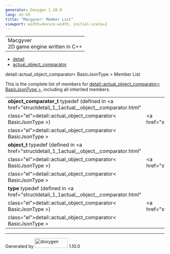 ```yaml
---
generator: Doxygen 1.10.0
lang: en-US
title: "Macgyver: Member List"
viewport: width=device-width, initial-scale=1
---
```


<div id="top">

<div id="titlearea">

<table data-cellspacing="0" data-cellpadding="0">
<colgroup>
<col style="width: 100%" />
</colgroup>
<tbody>
<tr id="projectrow" class="odd">
<td id="projectalign"><div id="projectname">
Macgyver
</div>
<div id="projectbrief">
2D game engine written in C++
</div></td>
</tr>
</tbody>
</table>

</div>

<div id="main-nav">

</div>

<div id="nav-path" class="navpath">

- <a href="namespacedetail.html" class="el">detail</a>
- <a href="structdetail_1_1actual__object__comparator.html"
  class="el">actual_object_comparator</a>

</div>

</div>

<div class="header">

<div class="headertitle">

<div class="title">

detail::actual_object_comparator\< BasicJsonType \> Member List

</div>

</div>

</div>

<div class="contents">

This is the complete list of members for
<a href="structdetail_1_1actual__object__comparator.html"
class="el">detail::actual_object_comparator&lt; BasicJsonType &gt;</a>,
including all inherited members.

|                                                                                                       |                                                                        |     |
|-------------------------------------------------------------------------------------------------------|------------------------------------------------------------------------|-----|
| **object_comparator_t** typedef (defined in <a href="structdetail_1_1actual__object__comparator.html" 
 class="el">detail::actual_object_comparator&lt; BasicJsonType &gt;</a>)                                | <a href="structdetail_1_1actual__object__comparator.html"              
                                                                                                         class="el">detail::actual_object_comparator&lt; BasicJsonType &gt;</a>  |     |
| **object_t** typedef (defined in <a href="structdetail_1_1actual__object__comparator.html"            
 class="el">detail::actual_object_comparator&lt; BasicJsonType &gt;</a>)                                | <a href="structdetail_1_1actual__object__comparator.html"              
                                                                                                         class="el">detail::actual_object_comparator&lt; BasicJsonType &gt;</a>  |     |
| **type** typedef (defined in <a href="structdetail_1_1actual__object__comparator.html"                
 class="el">detail::actual_object_comparator&lt; BasicJsonType &gt;</a>)                                | <a href="structdetail_1_1actual__object__comparator.html"              
                                                                                                         class="el">detail::actual_object_comparator&lt; BasicJsonType &gt;</a>  |     |

</div>

------------------------------------------------------------------------

<span class="small">Generated
by [<img src="doxygen.svg" class="footer" width="104" height="31"
alt="doxygen" />](https://www.doxygen.org/index.html) 1.10.0</span>
